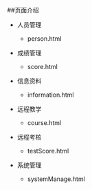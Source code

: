 ##页面介绍

- 人员管理
  - person.html

- 成绩管理
  - score.html

- 信息资料
  - information.html
  
- 远程教学
  - course.html
  
- 远程考核
  - testScore.html
  
- 系统管理
  - systemManage.html
